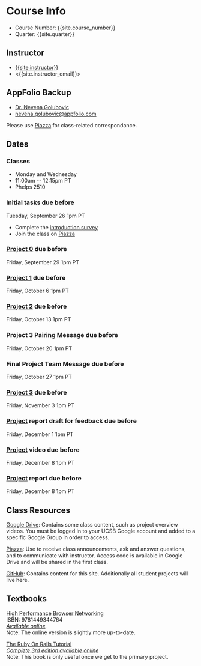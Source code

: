 # Course Info

- Course Number: {{site.course_number}}
- Quarter: {{site.quarter}}

## Instructor

- [{{site.instructor}}]({{site.instructor_url}})
- <{{site.instructor_email}}>

## AppFolio Backup

- [Dr. Nevena Golubovic](https://www.linkedin.com/in/nevenagolubovic/)
- <nevena.golubovic@appfolio.com>

Please use [Piazza]({{site.piazza_url}}) for class-related correspondance.

## Dates

### Classes

- Monday and Wednesday
- 11:00am -- 12:15pm PT
- Phelps 2510

### Initial tasks due before

Tuesday, September 26 1pm PT

- Complete the [introduction survey]({{site.intro_survey}})
- Join the class on [Piazza]({{site.piazza_url}})
<!-- - Enroll in [AWS Educate](https://www.awseducate.com/Registration?apptype=student&courseview=true) -->

### [Project 0](/project0/) due before

Friday, September 29 1pm PT

### [Project 1](/project1/) due before

Friday, October 6 1pm PT

### [Project 2](/project2/) due before

Friday, October 13 1pm PT

### Project 3 Pairing Message due before

Friday, October 20 1pm PT

### Final Project Team Message due before

Friday, October 27 1pm PT

### [Project 3](/project3/) due before

Friday, November 3 1pm PT

### [Project](/project/#report) report draft for feedback due before

Friday, December 1 1pm PT

### [Project](/project/#video) video due before

Friday, December 8 1pm PT

### [Project](/project/#report) report due before

Friday, December 8 1pm PT

## Class Resources

[Google Drive]({{site.drive_url}}): Contains some class content, such as
project overview videos. You must be logged in to your UCSB Google account and
added to a specific Google Group in order to access.

[Piazza]({{site.piazza_url}}): Use to receive class announcements, ask and
answer questions, and to communicate with instructor. Access code is available
in Google Drive and will be shared in the first class.

[GitHub](https://github.com/{{site.github_username}}): Contains content for
this site. Additionally all student projects will live here.

## Textbooks

[High Performance Browser Networking](https://www.amazon.com/High-Performance-Browser-Networking-performance/dp/1449344763)  
ISBN: 9781449344764  
_[Available online](https://hpbn.co/)._  
Note: The online version is slightly more up-to-date.

[The Ruby On Rails Tutorial](https://www.railstutorial.org/book)  
_[Complete 3rd edition available online](https://3rd-edition.railstutorial.org/book)_  
Note: This book is only useful once we get to the primary project.
